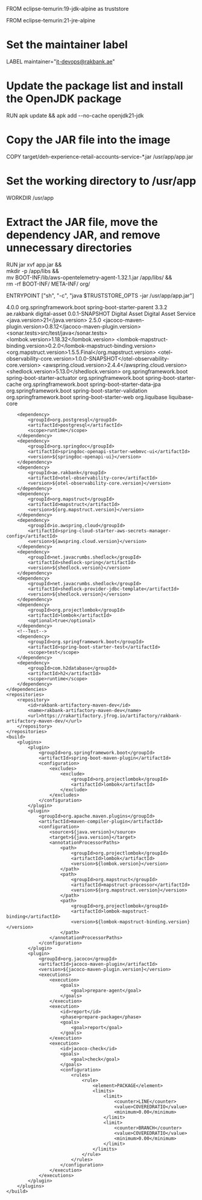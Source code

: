 FROM eclipse-temurin:19-jdk-alpine as truststore


FROM eclipse-temurin:21-jre-alpine

# Set the maintainer label
LABEL maintainer="it-devops@rakbank.ae"

# Update the package list and install the OpenJDK package
RUN apk update && apk add --no-cache openjdk21-jdk

# Copy the JAR file into the image
COPY target/deh-experience-retail-accounts-service-*.jar /usr/app/app.jar

# Set the working directory to /usr/app
WORKDIR /usr/app

# Extract the JAR file, move the dependency JAR, and remove unnecessary directories
RUN jar xvf app.jar && \
    mkdir -p /app/libs && \
    mv BOOT-INF/lib/aws-opentelemetry-agent-1.32.1.jar /app/libs/ && \
    rm -rf BOOT-INF/ META-INF/ org/


ENTRYPOINT ["sh", "-c", "java $TRUSTSTORE_OPTS -jar /usr/app/app.jar"]

<?xml version="1.0" encoding="UTF-8"?>
<project xmlns="http://maven.apache.org/POM/4.0.0" xmlns:xsi="http://www.w3.org/2001/XMLSchema-instance"
	xsi:schemaLocation="http://maven.apache.org/POM/4.0.0 https://maven.apache.org/xsd/maven-4.0.0.xsd">
	<modelVersion>4.0.0</modelVersion>
	<parent>
		<groupId>org.springframework.boot</groupId>
		<artifactId>spring-boot-starter-parent</artifactId>
		<version>3.3.2</version>
		<relativePath/> <!-- lookup parent from repository -->
	</parent>
	<groupId>ae.rakbank</groupId>
	<artifactId>digital-asset</artifactId>
	<version>0.0.1-SNAPSHOT</version>
	<name>Digital Asset</name>
	<description>Digital Asset Service</description>
	<properties>
		<java.version>21</java.version>
		<springdoc-openapi-ui>2.5.0</springdoc-openapi-ui>
		<jacoco-maven-plugin.version>0.8.12</jacoco-maven-plugin.version>
		<sonar.tests>src/test/java</sonar.tests>
		<lombok.version>1.18.32</lombok.version>
		<lombok-mapstruct-binding.version>0.2.0</lombok-mapstruct-binding.version>
		<org.mapstruct.version>1.5.5.Final</org.mapstruct.version>
		<otel-observability-core.version>1.0.0-SNAPSHOT</otel-observability-core.version>
		<awspring.cloud.version>2.4.4</awspring.cloud.version>
		<shedlock.version>5.13.0</shedlock.version>
	</properties>
	<dependencies>
		<dependency>
			<groupId>org.springframework.boot</groupId>
			<artifactId>spring-boot-starter-actuator</artifactId>
		</dependency>
		<dependency>
			<groupId>org.springframework.boot</groupId>
			<artifactId>spring-boot-starter-cache</artifactId>
		</dependency>
		<dependency>
			<groupId>org.springframework.boot</groupId>
			<artifactId>spring-boot-starter-data-jpa</artifactId>
		</dependency>
		<dependency>
			<groupId>org.springframework.boot</groupId>
			<artifactId>spring-boot-starter-validation</artifactId>
		</dependency>
		<dependency>
			<groupId>org.springframework.boot</groupId>
			<artifactId>spring-boot-starter-web</artifactId>
		</dependency>
		<dependency>
			<groupId>org.liquibase</groupId>
			<artifactId>liquibase-core</artifactId>
		</dependency>

		<dependency>
			<groupId>org.postgresql</groupId>
			<artifactId>postgresql</artifactId>
			<scope>runtime</scope>
		</dependency>
		<dependency>
			<groupId>org.springdoc</groupId>
			<artifactId>springdoc-openapi-starter-webmvc-ui</artifactId>
			<version>${springdoc-openapi-ui}</version>
		</dependency>
		<dependency>
			<groupId>ae.rakbank</groupId>
			<artifactId>otel-observability-core</artifactId>
			<version>${otel-observability-core.version}</version>
		</dependency>
		<dependency>
			<groupId>org.mapstruct</groupId>
			<artifactId>mapstruct</artifactId>
			<version>${org.mapstruct.version}</version>
		</dependency>
		<dependency>
			<groupId>io.awspring.cloud</groupId>
			<artifactId>spring-cloud-starter-aws-secrets-manager-config</artifactId>
			<version>${awspring.cloud.version}</version>
		</dependency>
		<dependency>
			<groupId>net.javacrumbs.shedlock</groupId>
			<artifactId>shedlock-spring</artifactId>
			<version>${shedlock.version}</version>
		</dependency>
		<dependency>
			<groupId>net.javacrumbs.shedlock</groupId>
			<artifactId>shedlock-provider-jdbc-template</artifactId>
			<version>${shedlock.version}</version>
		</dependency>
		<dependency>
			<groupId>org.projectlombok</groupId>
			<artifactId>lombok</artifactId>
			<optional>true</optional>
		</dependency>
		<!--Test-->
		<dependency>
			<groupId>org.springframework.boot</groupId>
			<artifactId>spring-boot-starter-test</artifactId>
			<scope>test</scope>
		</dependency>
		<dependency>
			<groupId>com.h2database</groupId>
			<artifactId>h2</artifactId>
			<scope>runtime</scope>
    	</dependency>
	</dependencies>
	<repositories>
		<repository>
			<id>rakbank-artifactory-maven-dev</id>
			<name>rakbank-artifactory-maven-dev</name>
			<url>https://rakartifactory.jfrog.io/artifactory/rakbank-artifactory-maven-dev/</url>
		</repository>
	</repositories>
	<build>
		<plugins>
			<plugin>
				<groupId>org.springframework.boot</groupId>
				<artifactId>spring-boot-maven-plugin</artifactId>
				<configuration>
					<excludes>
						<exclude>
							<groupId>org.projectlombok</groupId>
							<artifactId>lombok</artifactId>
						</exclude>
					</excludes>
				</configuration>
			</plugin>
			<plugin>
				<groupId>org.apache.maven.plugins</groupId>
				<artifactId>maven-compiler-plugin</artifactId>
				<configuration>
					<source>${java.version}</source>
					<target>${java.version}</target>
					<annotationProcessorPaths>
						<path>
							<groupId>org.projectlombok</groupId>
							<artifactId>lombok</artifactId>
							<version>${lombok.version}</version>
						</path>
						<path>
							<groupId>org.mapstruct</groupId>
							<artifactId>mapstruct-processor</artifactId>
							<version>${org.mapstruct.version}</version>
						</path>
						<path>
							<groupId>org.projectlombok</groupId>
							<artifactId>lombok-mapstruct-binding</artifactId>
							<version>${lombok-mapstruct-binding.version}</version>
						</path>
					</annotationProcessorPaths>
				</configuration>
			</plugin>
			<plugin>
                <groupId>org.jacoco</groupId>
                <artifactId>jacoco-maven-plugin</artifactId>
                <version>${jacoco-maven-plugin.version}</version>
                <executions>
                    <execution>
                        <goals>
                            <goal>prepare-agent</goal>
                        </goals>
                    </execution>
                    <execution>
                        <id>report</id>
                        <phase>prepare-package</phase>
                        <goals>
                            <goal>report</goal>
                        </goals>
                    </execution>
                    <execution>
                        <id>jacoco-check</id>
                        <goals>
                            <goal>check</goal>
                        </goals>
                        <configuration>
                            <rules>
                                <rule>
                                    <element>PACKAGE</element>
                                    <limits>
                                        <limit>
                                            <counter>LINE</counter>
                                            <value>COVEREDRATIO</value>
                                            <minimum>0.00</minimum>
                                        </limit>
                                        <limit>
                                            <counter>BRANCH</counter>
                                            <value>COVEREDRATIO</value>
                                            <minimum>0.00</minimum>
                                        </limit>
                                    </limits>
                                </rule>
                            </rules>
                        </configuration>
                    </execution>
                </executions>
            </plugin>
		</plugins>
	</build>

</project>

